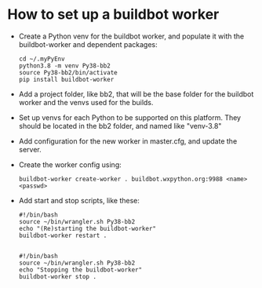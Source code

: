 How to set up a buildbot worker
================================

* Create a Python venv for the buildbot worker, and populate it with the
  buildbot-worker and dependent packages:

      cd ~/.myPyEnv
      python3.8 -m venv Py38-bb2
      source Py38-bb2/bin/activate
      pip install buildbot-worker


* Add a project folder, like bb2, that will be the base folder for the buildbot
  worker and the venvs used for the builds.

* Set up venvs for each Python to be supported on this platform. They should be
  located in the bb2 folder, and named like "venv-3.8"

* Add configuration for the new worker in master.cfg, and update the server.

* Create the worker config using:

      buildbot-worker create-worker . buildbot.wxpython.org:9988 <name> <passwd>

* Add start and stop scripts, like these:

      #!/bin/bash
      source ~/bin/wrangler.sh Py38-bb2
      echo "(Re)starting the buildbot-worker"
      buildbot-worker restart .


      #!/bin/bash
      source ~/bin/wrangler.sh Py38-bb2
      echo "Stopping the buildbot-worker"
      buildbot-worker stop .
